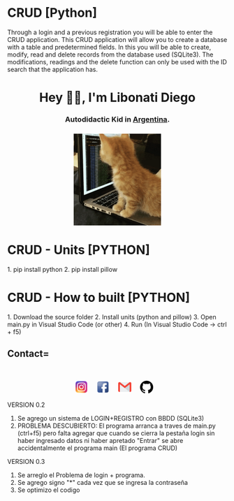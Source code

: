 # CRUD [Python]

Through a login and a previous registration you will be able to enter the CRUD application. This CRUD application will allow you to create a database with a table and predetermined fields. In this you will be able to create, modify, read and delete records from the database used (SQLite3). The modifications, readings and the delete function can only be used with the ID search that the application has.

<h1 align="center"> Hey 👋🏽, I'm Libonati Diego </h1>

<h3 align="center">
    Autodidactic Kid in <a href="https://www.instagram.com/die_libonati/?hl=es-la">Argentina</a>.  
</h3>

<h3 align="center">
<img align="center" alt="cat coding" src="https://github.com/DiegoLibonati/DiegoLibonati/blob/main/template/cat.gif" width="200" />
 </h3>

<h1 align="left"> CRUD - Units [PYTHON] </h1>
1. pip install python
2. pip install pillow


<h1 align="left"> CRUD - How to built [PYTHON] </h1>
1. Download the source folder
2. Install units (python and pillow)
3. Open main.py in Visual Studio Code (or other)
4. Run (In Visual Studio Code -> ctrl + f5)

<br>
<h2 align="left">
  Contact=
</h2>
<br/>

<p align="center">
 <a href="https://www.instagram.com/die_libonati/?hl=es-la"><img src="https://github.com/DiegoLibonati/DiegoLibonati/blob/main/template/ig2.png" width="30px" alt="instagram"></a> &nbsp; &nbsp;
 <a href="https://www.facebook.com/dielibonati/"><img src="https://github.com/DiegoLibonati/DiegoLibonati/blob/main/template/face.png" width="30px" alt="facebook"></a> &nbsp; &nbsp;
 <a href="mailto:diego.libonati1998@gmail.com"><img src="https://github.com/chandan-reddy-k/chandan-reddy-k/blob/master/assets/gmail.svg" width="30px" alt="mail"></a> &nbsp; &nbsp;
 <a href="https://github.com/DiegoLibonati"><img src="https://github.com/chandan-reddy-k/chandan-reddy-k/blob/master/assets/github.svg" width="30px" alt="github"></a> &nbsp; &nbsp;
</p>







VERSION 0.2

1. Se agrego un sistema de LOGIN+REGISTRO con BBDD (SQLite3)
2. PROBLEMA DESCUBIERTO: El programa arranca a traves de main.py (ctrl+f5) pero falta agregar que cuando se cierra la pestaña login sin haber ingresado datos ni haber apretado "Entrar" se abre accidentalmente el programa main (El programa CRUD) 

VERSION 0.3
1. Se arreglo el Problema de login + programa.
2. Se agrego signo "*" cada vez que se ingresa la contraseña
3. Se optimizo el codigo
